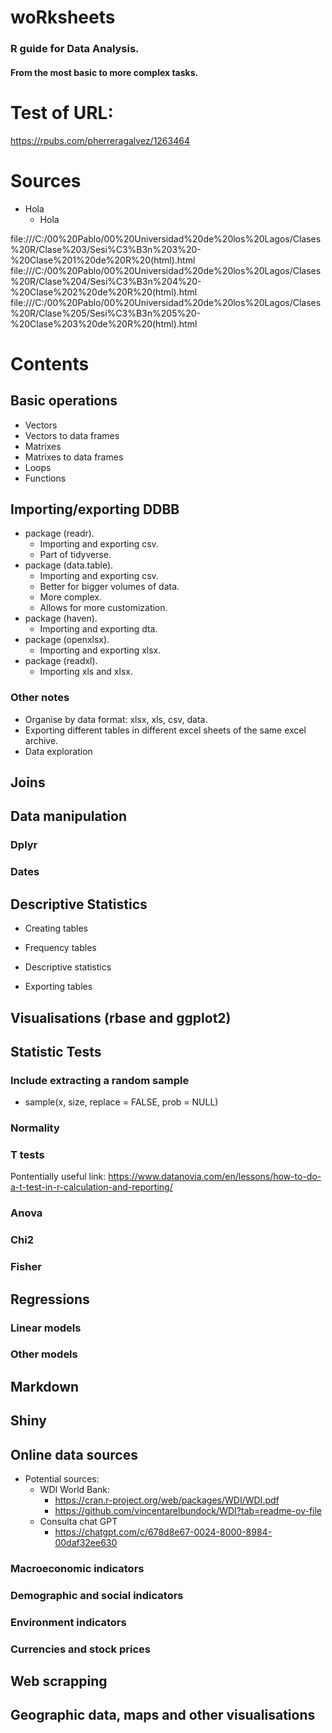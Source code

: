 # woRksheets
### R guide for Data Analysis.
#### From the most basic to more complex tasks.


# Test of URL:
https://rpubs.com/pherreragalvez/1263464

# Sources
* Hola
  * Hola


file:///C:/00%20Pablo/00%20Universidad%20de%20los%20Lagos/Clases%20R/Clase%203/Sesi%C3%B3n%203%20-%20Clase%201%20de%20R%20(html).html
file:///C:/00%20Pablo/00%20Universidad%20de%20los%20Lagos/Clases%20R/Clase%204/Sesi%C3%B3n%204%20-%20Clase%202%20de%20R%20(html).html
file:///C:/00%20Pablo/00%20Universidad%20de%20los%20Lagos/Clases%20R/Clase%205/Sesi%C3%B3n%205%20-%20Clase%203%20de%20R%20(html).html

# Contents

## Basic operations
* Vectors
* Vectors to data frames
* Matrixes
* Matrixes to data frames
* Loops
* Functions

## Importing/exporting DDBB
* package (readr).
  * Importing and exporting csv.
  * Part of tidyverse.
* package (data.table).
  * Importing and exporting csv.
  * Better for bigger volumes of data.
  * More complex.
  * Allows for more customization.
* package (haven).
  * Importing and exporting dta.
* package (openxlsx).
  * Importing and exporting xlsx.
* package (readxl).
  * Importing xls and xlsx.

### Other notes
* Organise by data format: xlsx, xls, csv, data.
* Exporting different tables in different excel sheets of the same excel archive.
* Data exploration

## Joins

## Data manipulation
### Dplyr
### Dates

## Descriptive Statistics
* Creating tables
 * Frequency tables
 * Descriptive statistics

* Exporting tables

## Visualisations (rbase and ggplot2)

## Statistic Tests
### Include extracting a random sample
* sample(x, size, replace = FALSE, prob = NULL)
### Normality
### T tests
Pontentially useful link: https://www.datanovia.com/en/lessons/how-to-do-a-t-test-in-r-calculation-and-reporting/
### Anova
### Chi2
### Fisher

## Regressions
### Linear models
### Other models

## Markdown

## Shiny

## Online data sources
* Potential sources:
  * WDI World Bank:
    * https://cran.r-project.org/web/packages/WDI/WDI.pdf
    * https://github.com/vincentarelbundock/WDI?tab=readme-ov-file
  * Consulta chat GPT
    * https://chatgpt.com/c/678d8e67-0024-8000-8984-00daf32ee630
### Macroeconomic indicators
### Demographic and social indicators
### Environment indicators
### Currencies and stock prices


## Web scrapping

## Geographic data, maps and other visualisations

## 
## 
## 



